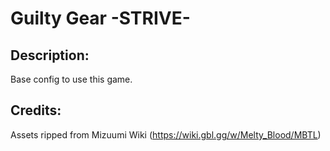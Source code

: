 
# Guilty Gear -STRIVE-

## Description:
Base config to use this game.

## Credits:
Assets ripped from Mizuumi Wiki (https://wiki.gbl.gg/w/Melty_Blood/MBTL)
